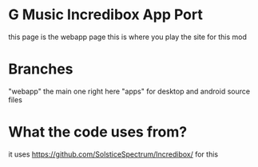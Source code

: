# G Music Incredibox App Port
this page is the webapp page this is where you play the site for this mod

# Branches
"webapp" the main one right here "apps" for desktop and android source files

# What the code uses from?
it uses https://github.com/SolsticeSpectrum/Incredibox/ for this
